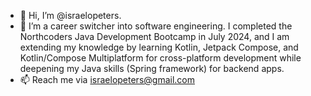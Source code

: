 - 👋 Hi, I’m @israelopeters.
- 🌱 I’m a career switcher into software engineering. I completed the Northcoders Java Development Bootcamp in July 2024, and I am extending my knowledge by learning Kotlin, Jetpack Compose, and Kotlin/Compose Multiplatform for cross-platform development while deepening my Java skills (Spring framework) for backend apps.
- 📫 Reach me via israelopeters@gmail.com

<!---
israelopeters/israelopeters is a ✨ special ✨ repository because its `README.md` (this file) appears on your GitHub profile.
You can click the Preview link to take a look at your changes.
--->
